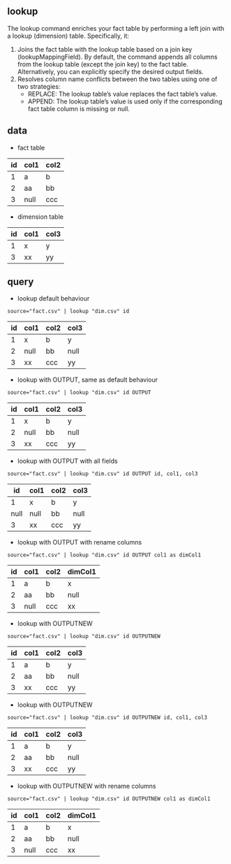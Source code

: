 ## lookup
The lookup command enriches your fact table by performing a left join with a lookup (dimension) table. Specifically, it:
1. Joins the fact table with the lookup table based on a join key (lookupMappingField). By default, the command appends all columns from the lookup table (except the join key) to the fact table. Alternatively, you can explicitly specify the desired output fields.
2. Resolves column name conflicts between the two tables using one of two strategies:
    * REPLACE: The lookup table’s value replaces the fact table’s value.
    * APPEND: The lookup table’s value is used only if the corresponding fact table column is missing or null.

## data
* fact table

id | col1 | col2
-- | -- | --
1 | a | b
2 | aa | bb
3 | null | ccc

* dimension table

id | col1 | col3
-- | -- | --
1 | x | y
3 | xx | yy

## query
* lookup default behaviour
```
source="fact.csv" | lookup "dim.csv" id 
```

id | col1 | col2 | col3
-- | -- | -- | --
1 | x | b | y
2 | null | bb | null
3 | xx | ccc | yy

* lookup with OUTPUT, same as default behaviour
```
source="fact.csv" | lookup "dim.csv" id OUTPUT
```

id | col1 | col2 | col3
-- | -- | -- | --
1 | x | b | y
2 | null | bb | null
3 | xx | ccc | yy

* lookup with OUTPUT with all fields
```
source="fact.csv" | lookup "dim.csv" id OUTPUT id, col1, col3
```

id | col1 | col2 | col3
-- | -- | -- | --
1 | x | b | y
null | null | bb | null
3 | xx | ccc | yy

* lookup with OUTPUT with rename columns
```
source="fact.csv" | lookup "dim.csv" id OUTPUT col1 as dimCol1
```

id | col1 | col2 | dimCol1
-- | -- | -- | --
1 | a | b | x
2 | aa | bb | null
3 | null | ccc | xx

* lookup with OUTPUTNEW
```
source="fact.csv" | lookup "dim.csv" id OUTPUTNEW
```
id | col1 | col2 | col3
-- | -- | -- | --
1 | a | b | y
2 | aa | bb | null
3 | xx | ccc | yy
* lookup with OUTPUTNEW
```
source="fact.csv" | lookup "dim.csv" id OUTPUTNEW id, col1, col3
```

id | col1 | col2 | col3
-- | -- | -- | --
1 | a | b | y
2 | aa | bb | null
3 | xx | ccc | yy

* lookup with OUTPUTNEW with rename columns
```
source="fact.csv" | lookup "dim.csv" id OUTPUTNEW col1 as dimCol1
```

id | col1 | col2 | dimCol1
-- | -- | -- | --
1 | a | b | x
2 | aa | bb | null
3 | null | ccc | xx
